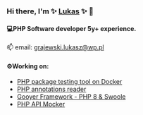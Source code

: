 ### Hi there, I'm ✨ [Lukas](https://gssc.pl) ✨ 👋 

#### 💻PHP Software developer 5y+ experience.

📫 email: grajewski.lukasz@wp.pl

#### ⚙️Working on:
  - [PHP package testing tool on Docker](https://github.com/grajewsky/php-docker-testing)
  - [PHP annotations reader](https://github.com/grajewsky/annotations)
  - [Gooyer Framework - PHP 8 & Swoole](https://github.com/gooyer)
  - [PHP API Mocker](https://github.com/letme-proto)

